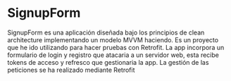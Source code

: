 # SignupForm

SignupForm es una aplicación diseñada bajo los principios de clean architecture implementando un modelo MVVM haciendo. Es un proyecto que he ido utilizando para hacer pruebas con Retrofit.
La app incorpora un formulario de login y registro que atacaria a un servidor web, esta recibe tokens de acceso y refresco que gestionaria la app. La gestión de las peticiones se ha realizado mediante Retrofit
